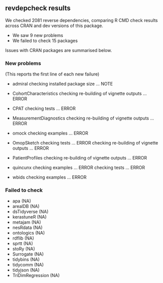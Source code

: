## revdepcheck results

We checked 2081 reverse dependencies, comparing R CMD check results across CRAN and dev versions of this package.

 * We saw 9 new problems
 * We failed to check 15 packages

Issues with CRAN packages are summarised below.

### New problems
(This reports the first line of each new failure)

* admiral
  checking installed package size ... NOTE

* CohortCharacteristics
  checking re-building of vignette outputs ... ERROR

* CPAT
  checking tests ... ERROR

* MeasurementDiagnostics
  checking re-building of vignette outputs ... ERROR

* omock
  checking examples ... ERROR

* OmopSketch
  checking tests ... ERROR
  checking re-building of vignette outputs ... ERROR

* PatientProfiles
  checking re-building of vignette outputs ... ERROR

* quincunx
  checking examples ... ERROR
  checking tests ... ERROR

* wbids
  checking examples ... ERROR

### Failed to check

* apa              (NA)
* arealDB          (NA)
* dsTidyverse      (NA)
* kerastuneR       (NA)
* metajam          (NA)
* nesRdata         (NA)
* ontologics       (NA)
* rdflib           (NA)
* sprtt            (NA)
* stoRy            (NA)
* Surrogate        (NA)
* tidybins         (NA)
* tidycomm         (NA)
* tidyjson         (NA)
* TriDimRegression (NA)
